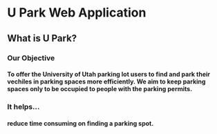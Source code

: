 # U Park Web Application
## What is U Park?
### Our Objective 
#### To offer the University of Utah parking lot users to find and park their vechiles in parking spaces more efficiently. We aim to keep parking spaces only to be occupied to people with the parking permits.

### It helps...
#### reduce time consuming on finding a parking spot.

